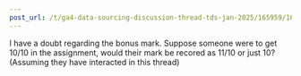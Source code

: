 ```yaml
---
post_url: /t/ga4-data-sourcing-discussion-thread-tds-jan-2025/165959/16
---
```

I have a doubt regarding the bonus mark. Suppose someone were to get 10/10 in the assignment, would their mark be recored as 11/10 or just 10?  
(Assuming they have interacted in this thread)